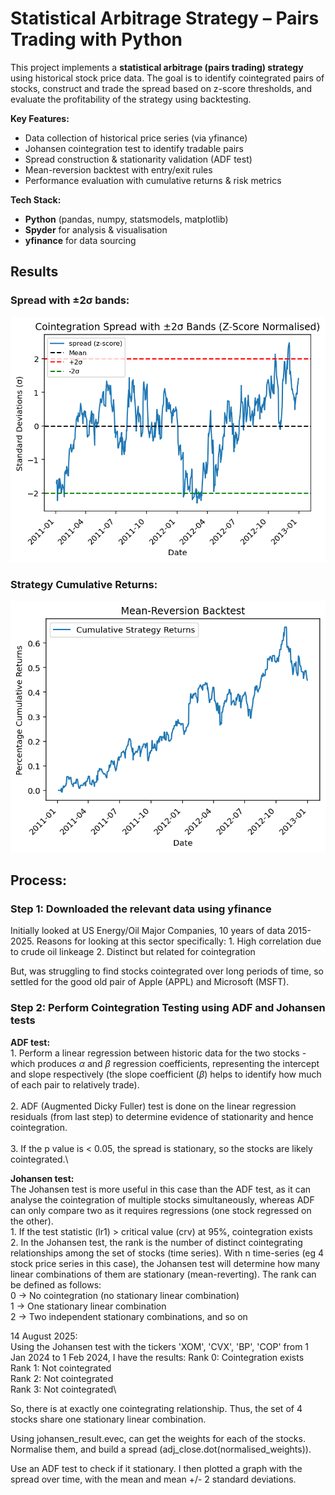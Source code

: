 # Statistical Arbitrage Strategy – Pairs Trading with Python

This project implements a **statistical arbitrage (pairs trading) strategy** using historical stock price data. The goal is to identify cointegrated pairs of stocks, construct and trade the spread based on z-score thresholds, and evaluate the profitability of the strategy using backtesting.

**Key Features:**
- Data collection of historical price series (via yfinance)
- Johansen cointegration test to identify tradable pairs
- Spread construction & stationarity validation (ADF test)
- Mean-reversion backtest with entry/exit rules
- Performance evaluation with cumulative returns & risk metrics

**Tech Stack:**
- **Python** (pandas, numpy, statsmodels, matplotlib)
- **Spyder** for analysis & visualisation
- **yfinance** for data sourcing

## Results
### Spread with ±2σ bands:
![Spread - APPL & MSFT](Images/cointegration_spread.png)

### Strategy Cumulative Returns:
![Backtest Results](Images/mean_reversion_backtest.png)


## Process:
### Step 1: Downloaded the relevant data using yfinance 
Initially looked at US Energy/Oil Major Companies, 10 years of data 2015-2025.
Reasons for looking at this sector specifically:
    1. High correlation due to crude oil linkeage
    2. Distinct but related for cointegration  

But, was struggling to find stocks cointegrated over long periods of time, so settled for the good old pair of Apple (APPL) and Microsoft (MSFT).  


### Step 2: Perform Cointegration Testing using ADF and Johansen tests  
**ADF test:**  
    1. Perform a linear regression between historic data for the two stocks - which produces $\alpha$ and $\beta$ regression coefficients, representing the intercept and slope respectively (the slope coefficient ($\beta$) helps to identify how much of each pair to relatively trade).\
    \
    2. ADF (Augmented Dicky Fuller) test is done on the linear regression residuals (from last step) to determine evidence of stationarity and hence cointegration.\
    \
    3. If the p value is < 0.05, the spread is stationary, so the stocks are likely cointegrated.\
    

**Johansen test:**  
The Johansen test is more useful in this case than the ADF test, as it can analyse the cointegration of multiple stocks simultaneously, whereas ADF can only compare two as it requires regressions (one stock regressed on the other).  
    1. If the test statistic (lr1) > critical value (crv) at 95%, cointegration exists  
    2. In the Johansen test, the rank is the number of distinct cointegrating relationships among the set of stocks (time series). With n time-series (eg 4 stock price series in this case), the Johansen test will determine how many linear combinations of them are stationary (mean-reverting). The rank can be defined as follows:  
        0 -> No cointegration (no stationary linear combination)\
        1 -> One stationary linear combination\
        2 -> Two independent stationary combinations, and so on  


14 August 2025:  
Using the Johansen test with the tickers 'XOM', 'CVX', 'BP', 'COP' from 1 Jan 2024 to 1 Feb 2024, I have the results:
Rank 0: Cointegration exists\
Rank 1: Not cointegrated\
Rank 2: Not cointegrated\
Rank 3: Not cointegrated\

So, there is at exactly one cointegrating relationship. Thus, the set of 4 stocks share one stationary linear combination.  

Using johansen_result.evec, can get the weights for each of the stocks. Normalise them, and build a spread (adj_close.dot(normalised_weights)).  

Use an ADF test to check if it stationary. I then plotted a graph with the spread over time, with the mean and mean +/- 2 standard deviations.  








